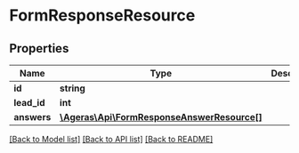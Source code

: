 # FormResponseResource

## Properties
Name | Type | Description | Notes
------------ | ------------- | ------------- | -------------
**id** | **string** |  | [optional] 
**lead_id** | **int** |  | [optional] 
**answers** | [**\Ageras\Api\FormResponseAnswerResource[]**](FormResponseAnswerResource.md) |  | [optional] 

[[Back to Model list]](../README.md#documentation-for-models) [[Back to API list]](../README.md#documentation-for-api-endpoints) [[Back to README]](../README.md)


